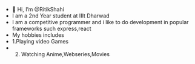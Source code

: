 - 👋 Hi, I’m @RitikShahi
-  I am a 2nd Year student at IIIt Dharwad
-  I am a competitive programmer and i like to do development in popular frameworks such express,react
-  My hobbies includes
-   1.Playing video Games
-   2. Watching Anime,Webseries,Movies

